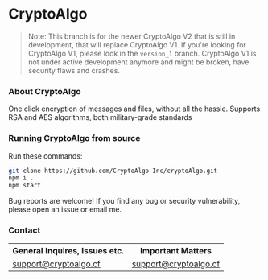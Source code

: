 # CryptoAlgo 

> Note: This branch is for the newer CryptoAlgo V2 that is still 
> in development, that will replace CryptoAlgo V1. If you're 
> looking for CryptoAlgo V1, please look in the `version_1` branch.
> CryptoAlgo V1 is not under active development anymore and might
> be broken, have security flaws and crashes.

### About CryptoAlgo

One click encryption of messages and files, without all the hassle.
Supports RSA and AES algorithms, both military-grade standards

### Running CryptoAlgo from source

Run these commands:
```bash
git clone https://github.com/CryptoAlgo-Inc/cryptoAlgo.git
npm i .
npm start
```

Bug reports are welcome! If you find any bug or security 
vulnerability, please open an issue or email me.

### Contact

<table>
    <tr>
        <th>General Inquires, Issues etc.</th>
        <th>Important Matters</th>
    </tr>
    <tr>
        <td><a href="mailto:support@cryptoalgo.cf">support@cryptoalgo.cf</a></td>
        <td><a href="mailto:support@cryptoalgo.cf">support@cryptoalgo.cf</a></td>
    </tr>
</table>